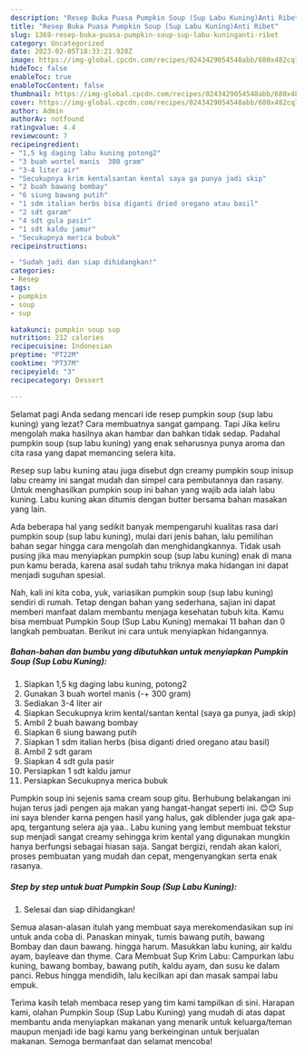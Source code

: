 ```yaml
---
description: "Resep Buka Puasa Pumpkin Soup (Sup Labu Kuning)Anti Ribet"
title: "Resep Buka Puasa Pumpkin Soup (Sup Labu Kuning)Anti Ribet"
slug: 1369-resep-buka-puasa-pumpkin-soup-sup-labu-kuninganti-ribet
category: Uncategorized
date: 2023-02-05T18:33:21.928Z
image: https://img-global.cpcdn.com/recipes/0243429054548abb/680x482cq70/pumpkin-soup-sup-labu-kuning-foto-resep-utama.jpg
hideToc: false
enableToc: true
enableTocContent: false
thumbnail: https://img-global.cpcdn.com/recipes/0243429054548abb/680x482cq70/pumpkin-soup-sup-labu-kuning-foto-resep-utama.jpg
cover: https://img-global.cpcdn.com/recipes/0243429054548abb/680x482cq70/pumpkin-soup-sup-labu-kuning-foto-resep-utama.jpg
author: Admin
authorAv: notfound
ratingvalue: 4.4
reviewcount: 7
recipeingredient:
- "1,5 kg daging labu kuning potong2"
- "3 buah wortel manis  300 gram"
- "3-4 liter air"
- "Secukupnya krim kentalsantan kental saya ga punya jadi skip"
- "2 buah bawang bombay"
- "6 siung bawang putih"
- "1 sdm italian herbs bisa diganti dried oregano atau basil"
- "2 sdt garam"
- "4 sdt gula pasir"
- "1 sdt kaldu jamur"
- "Secukupnya merica bubuk"
recipeinstructions:

- "Sudah jadi dan siap dihidangkan!"
categories:
- Resep
tags:
- pumpkin
- soup
- sup

katakunci: pumpkin soup sup 
nutrition: 212 calories
recipecuisine: Indonesian
preptime: "PT22M"
cooktime: "PT37M"
recipeyield: "3"
recipecategory: Dessert

---
```



Selamat pagi Anda sedang mencari ide resep pumpkin soup (sup labu kuning) yang lezat? Cara membuatnya sangat gampang. Tapi Jika keliru mengolah maka hasilnya akan hambar dan bahkan tidak sedap. Padahal pumpkin soup (sup labu kuning) yang enak seharusnya punya aroma dan cita rasa yang dapat memancing selera kita.


𝖱𝖾𝗌𝖾𝗉 𝗌𝗎𝗉 𝗅𝖺𝖻𝗎 𝗄𝗎𝗇𝗂𝗇𝗀 atau juga disebut dgn creamy pumpkin soup inisup labu creamy ini sangat mudah dan simpel cara pembutannya dan rasany. Untuk menghasilkan pumpkin soup ini bahan yang wajib ada ialah labu kuning. Labu kuning akan ditumis dengan butter bersama bahan masakan yang lain.

Ada beberapa hal yang sedikit banyak mempengaruhi kualitas rasa dari pumpkin soup (sup labu kuning), mulai dari jenis bahan, lalu pemilihan bahan segar hingga cara mengolah dan menghidangkannya. Tidak usah pusing jika mau menyiapkan pumpkin soup (sup labu kuning) enak di mana pun kamu berada, karena asal sudah tahu triknya maka hidangan ini dapat menjadi suguhan spesial.


Nah, kali ini kita coba, yuk, variasikan pumpkin soup (sup labu kuning) sendiri di rumah. Tetap dengan bahan yang sederhana, sajian ini dapat memberi manfaat dalam membantu menjaga kesehatan tubuh kita. Kamu bisa membuat Pumpkin Soup (Sup Labu Kuning) memakai 11 bahan dan 0 langkah pembuatan. Berikut ini cara untuk menyiapkan hidangannya.

<!--inarticleads1-->

##### Bahan-bahan dan bumbu yang dibutuhkan untuk menyiapkan Pumpkin Soup (Sup Labu Kuning):

1. Siapkan 1,5 kg daging labu kuning, potong2
1. Gunakan 3 buah wortel manis (-+ 300 gram)
1. Sediakan 3-4 liter air
1. Siapkan Secukupnya krim kental/santan kental (saya ga punya, jadi skip)
1. Ambil 2 buah bawang bombay
1. Siapkan 6 siung bawang putih
1. Siapkan 1 sdm italian herbs (bisa diganti dried oregano atau basil)
1. Ambil 2 sdt garam
1. Siapkan 4 sdt gula pasir
1. Persiapkan 1 sdt kaldu jamur
1. Persiapkan Secukupnya merica bubuk


Pumpkin soup ini sejenis sama cream soup gitu. Berhubung belakangan ini hujan terus jadi pengen aja makan yang hangat-hangat seperti ini. 😊😊 Sup ini saya blender karna pengen hasil yang halus, gak diblender juga gak apa-apq, tergantung selera aja yaa.. Labu kuning yang lembut membuat tekstur sup menjadi sangat creamy sehingga krim kental yang digunakan mungkin hanya berfungsi sebagai hiasan saja. Sangat bergizi, rendah akan kalori, proses pembuatan yang mudah dan cepat, mengenyangkan serta enak rasanya. 

<!--inarticleads2-->

##### Step by step untuk buat Pumpkin Soup (Sup Labu Kuning):


1. Selesai dan siap dihidangkan!

Semua alasan-alasan itulah yang membuat saya merekomendasikan sup ini untuk anda coba di. Panaskan minyak, tumis bawang putih, bawang Bombay dan daun bawang. hingga harum. Masukkan labu kuning, air kaldu ayam, bayleave dan thyme. Cara Membuat Sup Krim Labu: Campurkan labu kuning, bawang bombay, bawang putih, kaldu ayam, dan susu ke dalam panci. Rebus hingga mendidih, lalu kecilkan api dan masak sampai labu empuk. 

Terima kasih telah membaca resep yang tim kami tampilkan di sini. Harapan kami, olahan Pumpkin Soup (Sup Labu Kuning) yang mudah di atas dapat membantu anda menyiapkan makanan yang menarik untuk keluarga/teman maupun menjadi ide bagi kamu yang berkeinginan untuk berjualan makanan. Semoga bermanfaat dan selamat mencoba!
